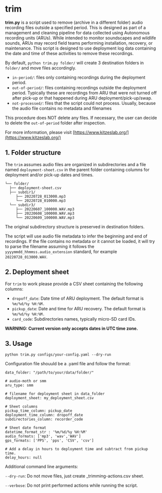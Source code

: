 # trim

**trim.py** is a script used to remove (archive in a different folder) audio recording files outside a specified period. This is designed as part of a management and cleaning pipeline for data collected using Autonomous recording units (ARUs). While intended to monitor soundscapes and wildlife sounds, ARUs may record field teams performing installation, recovery, or maintenance. This script is designed to use deployment log data containing the date and time of these activities to remove these recordings. 

By default, `python trim.py folder/` will create 3 destination folders in `folder/` and move files accordingly. 

- `in-period/`: files only containing recordings during the deployment period.
- `out-of-period/`:  files containing recordings outside the deployment period. Typically these are recordings from ARU that were not turned off after pick-up or that happened during ARU deployment/pick-up/swap.
- `not-processed/`: files that the script could not process. Usually, because the audio file contains no metadata and filenames 

This procedure does NOT delete any files. If necessary, the user can decide to delete the `out-of-period` folder after inspection. 

For more information, please visit [https://www.kitzeslab.org/](https://www.kitzeslab.org/)

## 1. Folder structure

The `trim` assumes audio files are organized in subdirectories and a file named `deployment-sheet.csv` in the parent folder containing columns for deployment and/or pick-up dates and times.

```
└── folder/
  ├── deployment-sheet.csv
  ├── subdir1/
     ├── 20220728_013000.mp3
     └── 20220728_010000.mp3
  └── subdir3/
     ├── 20220607_100000.WAV.mp3
     ├── 20220608_100000.WAV.mp3
     └── 20220609_100000.WAV.mp3
```

The original subdirectory structure is preserved in destination folders. 

The script will use audio file metadata to infer the beginning and end of recordings. If the file contains no metadata or it cannot be loaded, it will try to parse the filename assuming it follows the `yyyymmdd_hhmmss.audio_extension` standard, for example `20220728_013000.WAV`.

## 2. Deployment sheet

For `trim` to work please provide a CSV sheet containing the following columns: 

- `dropoff_date`: Date time of ARU deployment. The default format is `%m/%d/%y %H:%M.`
- `pickup_date`: Date and time for ARU recovery. The default format is `%m/%d/%y %H:%M.`
- `card_code`: Subdirectories names, typically micro-SD card IDs.

**WARNING: Current version only accepts dates in UTC time zone.**

## 3. Usage


```
python trim.py configs/your-config.yaml --dry-run
```

Configuration file shouuld be a .yaml file and follow the format:
```
data_folder: "/path/to/your/data/folder/"

# audio-moth or smm
aru_type: smm 

# filename for deployment sheet in data_folder
deployment_sheet: my_deployment_sheet.csv

# Sheet columns
pickup_time_column: pickup_date
deployment_time_column: dropoff_date
subdirectories_column: recorder_code

# Sheet date format
datetime_format_str : '%m/%d/%y %H:%M'
audio_formats: ['mp3', 'wav','WAV']
gps_formats: ['PPS', 'pps', 'CSV', 'csv']

# Add a delay in hours to deployment time and subtract from pickup time.
delay_hours: null
```


Additional command line arguments:

`--dry-run`: Do not move files, just create _trimming-actions.csv sheet.

`--verbose`: Do not print performed actions while running the script.




